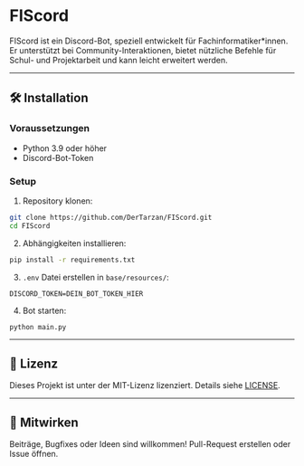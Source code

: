 # FIScord

FIScord ist ein Discord-Bot, speziell entwickelt für Fachinformatiker\*innen. Er unterstützt bei Community-Interaktionen, bietet nützliche Befehle für Schul- und Projektarbeit und kann leicht erweitert werden.

---
## 🛠 Installation

### Voraussetzungen

* Python 3.9 oder höher
* Discord-Bot-Token

### Setup

1. Repository klonen:

```bash
git clone https://github.com/DerTarzan/FIScord.git
cd FIScord
```

2. Abhängigkeiten installieren:

```bash
pip install -r requirements.txt
```

3. `.env` Datei erstellen in `base/resources/`:

```env
DISCORD_TOKEN=DEIN_BOT_TOKEN_HIER
```

4. Bot starten:

```bash
python main.py
```
---

## 📄 Lizenz

Dieses Projekt ist unter der MIT-Lizenz lizenziert. Details siehe [LICENSE](https://github.com/DerTarzan/FIScord/blob/main/LICENSE).

---

## 🤝 Mitwirken

Beiträge, Bugfixes oder Ideen sind willkommen! Pull-Request erstellen oder Issue öffnen.
